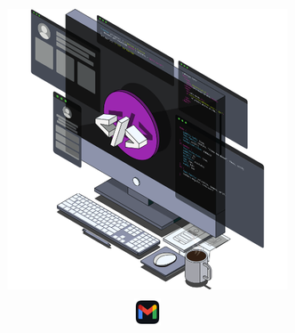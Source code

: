 <p align="center"><img src="./WorkImage.svg"></p>
<p align="center"><img width="48" height="48" src="./Gmail.svg"></p>
